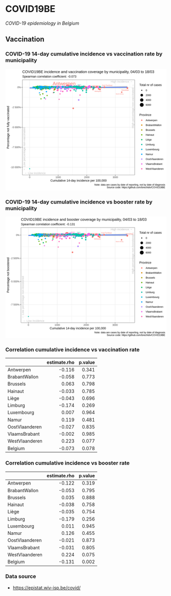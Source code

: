 
# COVID19BE

*COVID-19 epidemiology in Belgium*

## Vaccination

### COVID-19 14-day cumulative incidence vs vaccination rate by municipality

![](covid19be-vaccination.png)

### COVID-19 14-day cumulative incidence vs booster rate by municipality

![](covid19be-vaccination-booster.png)

### Correlation cumulative incidence vs vaccination rate

|                | estimate.rho | p.value |
| :------------- | -----------: | ------: |
| Antwerpen      |      \-0.116 |   0.341 |
| BrabantWallon  |      \-0.058 |   0.773 |
| Brussels       |        0.063 |   0.798 |
| Hainaut        |      \-0.033 |   0.785 |
| Liège          |      \-0.043 |   0.696 |
| Limburg        |      \-0.174 |   0.269 |
| Luxembourg     |        0.007 |   0.964 |
| Namur          |        0.119 |   0.481 |
| OostVlaanderen |      \-0.027 |   0.835 |
| VlaamsBrabant  |      \-0.002 |   0.985 |
| WestVlaanderen |        0.223 |   0.077 |
| Belgium        |      \-0.073 |   0.078 |

### Correlation cumulative incidence vs booster rate

|                | estimate.rho | p.value |
| :------------- | -----------: | ------: |
| Antwerpen      |      \-0.122 |   0.319 |
| BrabantWallon  |      \-0.053 |   0.795 |
| Brussels       |        0.035 |   0.888 |
| Hainaut        |      \-0.038 |   0.758 |
| Liège          |      \-0.035 |   0.754 |
| Limburg        |      \-0.179 |   0.256 |
| Luxembourg     |        0.011 |   0.945 |
| Namur          |        0.126 |   0.455 |
| OostVlaanderen |      \-0.021 |   0.873 |
| VlaamsBrabant  |      \-0.031 |   0.805 |
| WestVlaanderen |        0.224 |   0.075 |
| Belgium        |      \-0.131 |   0.002 |

### Data source

  - <https://epistat.wiv-isp.be/covid/>
